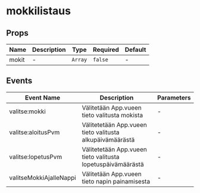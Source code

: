 # mokkilistaus

## Props

<!-- @vuese:mokkilistaus:props:start -->
|Name|Description|Type|Required|Default|
|---|---|---|---|---|
|mokit|-|`Array`|`false`|-|

<!-- @vuese:mokkilistaus:props:end -->


## Events

<!-- @vuese:mokkilistaus:events:start -->
|Event Name|Description|Parameters|
|---|---|---|
|valitse:mokki|Välitetään App.vueen tieto valitusta mokista|-|
|valitse:aloitusPvm|Välitetetään App.vueen tieto valitusta alkupäivämäärästä|-|
|valitse:lopetusPvm|Välitetetään App.vueen tieto valitusta lopetuspäivämäärästä|-|
|valitseMokkiAjalleNappi|Välitetään App.vueen tieto napin painamisesta|-|

<!-- @vuese:mokkilistaus:events:end -->


